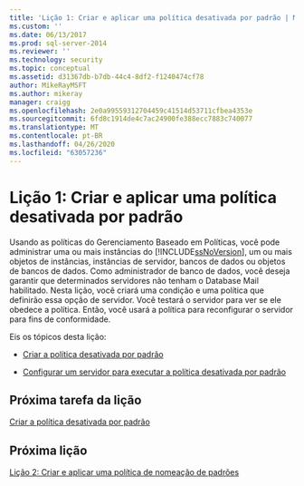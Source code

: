 ```yaml
---
title: 'Lição 1: Criar e aplicar uma política desativada por padrão | Microsoft Docs'
ms.custom: ''
ms.date: 06/13/2017
ms.prod: sql-server-2014
ms.reviewer: ''
ms.technology: security
ms.topic: conceptual
ms.assetid: d31367db-b7db-44c4-8df2-f1240474cf78
author: MikeRayMSFT
ms.author: mikeray
manager: craigg
ms.openlocfilehash: 2e0a99559312704459c41514d53711cfbea4353e
ms.sourcegitcommit: 6fd8c1914de4c7ac24900fe388ecc7883c740077
ms.translationtype: MT
ms.contentlocale: pt-BR
ms.lasthandoff: 04/26/2020
ms.locfileid: "63057236"
---
```

# <a name="lesson-1-create-and-apply-an-off-by-default-policy"></a>Lição 1: Criar e aplicar uma política desativada por padrão
  Usando as políticas do Gerenciamento Baseado em Políticas, você pode administrar uma ou mais instâncias do [!INCLUDE[ssNoVersion](../../includes/ssnoversion-md.md)], um ou mais objetos de instâncias, instâncias de servidor, bancos de dados ou objetos de bancos de dados. Como administrador de banco de dados, você deseja garantir que determinados servidores não tenham o Database Mail habilitado. Nesta lição, você criará uma condição e uma política que definirão essa opção de servidor. Você testará o servidor para ver se ele obedece a política. Então, você usará a política para reconfigurar o servidor para fins de conformidade.  
  
 Eis os tópicos desta lição:  
  
-   [Criar a política desativada por padrão](lesson-1-1-create-the-off-by-default-policy.md)  
  
-   [Configurar um servidor para executar a política desativada por padrão](lesson-1-2-configure-a-server-to-run-the-off-by-default-policy.md)  
  
## <a name="next-task-in-lesson"></a>Próxima tarefa da lição  
 [Criar a política desativada por padrão](lesson-1-1-create-the-off-by-default-policy.md)  
  
## <a name="next-lesson"></a>Próxima lição  
 [Lição 2: Criar e aplicar uma política de nomeação de padrões](lesson-2-create-and-apply-a-naming-standards-policy.md)  
  
  
